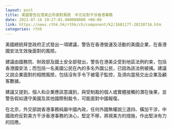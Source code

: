 ```yaml
---
layout: post
title: 美國警告在港美企所面對風險　中方反對干涉香港事務
date: 2021-07-16 19:27:01.000000000 +08:00
link: https://news.rthk.hk/rthk/ch/component/k2/1601177-20210716.htm
categories: rthk
---
```


美國總統拜登政府正式發出一項建議，警告在香港營運及活動的美國企業，在香港國安法生效後面對的風險。

建議由國務院、財政部及國土安全部發出，警告在港美企受到地區法例約束，包括香港國安法；而包括一名美國公民在內的多名外國公民，已因為該法例被捕。建議又說企業面對的相關風險，包括沒有手令下被電子監控，及須向當局交出企業及顧客數據。

建議又提到，個人和企業應該意識到，與受制裁的個人或實體接觸的潛在後果，並警告假如遵守美國及其他國際制裁令，可能面對中國報復。

在北京，外交部說香港事務純屬中國內政，任何外國無權說三道四、橫加干涉，中國政府反對美方干涉香港事務的決心，堅定不移，將視美方的措施，作出堅決有力的回應。
